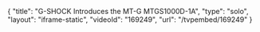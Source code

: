 {
    "title": "G-SHOCK Introduces the MT-G MTGS1000D-1A",
    "type": "solo",
    "layout": "iframe-static",
    "videoId": "169249",
    "url": "\/tvpembed\/169249"
}